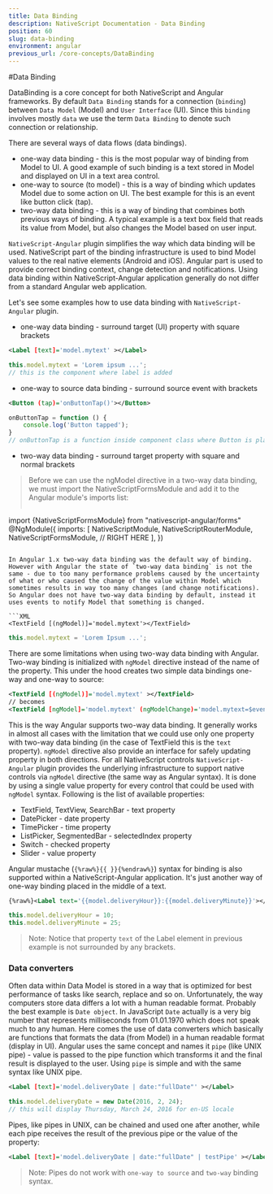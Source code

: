 ```yaml
---
title: Data Binding
description: NativeScript Documentation - Data Binding
position: 60
slug: data-binding
environment: angular
previous_url: /core-concepts/DataBinding
--- 
```


#Data Binding

DataBinding is a core concept for both NativeScript and Angular frameworks. By default `Data Binding` stands for a connection (`binding`) between `Data Model` (Model) and `User Interface` (UI). Since this `binding` involves mostly `data` we use the term `Data Binding` to denote such connection or relationship.

There are several ways of data flows (data bindings).

* one-way data binding - this is the most popular way of binding from Model to UI. A good example of such binding is a text stored in Model and displayed on UI in a text area control.
* one-way to source (to model) - this is a way of binding which updates Model due to some action on UI. The best example for this is an event like button click (tap).
* two-way data binding - this is a way of binding that combines both previous ways of binding. A typical example is a text box field that reads its value from Model, but also changes the Model based on user input.

`NativeScript-Angular` plugin simplifies the way which data binding will be used. NativeScript part of the binding infrastructure is used to bind Model values to the real native elements (Android and iOS). Angular part is used to provide correct binding context, change detection and notifications. Using data binding within NativeScript-Angular application generally do not differ from a standard Angular web application.

Let's see some examples how to use data binding with `NativeScript-Angular` plugin.

* one-way data binding - surround target (UI) property with square brackets 
```XML
<Label [text]='model.mytext' ></Label>
```
```TypeScript
this.model.mytext = 'Lorem ipsum ...';
// this is the component where label is added
```
* one-way to source data binding - surround source event with brackets
```XML
<Button (tap)='onButtonTap()'></Button>
```
```TypeScript
onButtonTap = function () {
	console.log('Button tapped');
}
// onButtonTap is a function inside component class where Button is placed
```
* two-way data binding - surround target property with square and normal brackets

> Before we can use the ngModel directive in a two-way data binding, we must import the NativeScriptFormsModule and add it to the Angular module's imports list:
> ```typescript
import {NativeScriptFormsModule} from "nativescript-angular/forms"
@NgModule({
	imports: [
		NativeScriptModule,
		NativeScriptRouterModule,
		NativeScriptFormsModule, // RIGHT HERE
	],
})
```

In Angular 1.x two-way data binding was the default way of binding. However with Angular the state of `two-way data binding` is not the same - due to too many performance problems caused by the uncertainty of what or who caused the change of the value within Model which sometimes results in way too many changes (and change notifications). So Angular does not have two-way data binding by default, instead it uses events to notify Model that something is changed.

```XML
<TextField [(ngModel)]='model.mytext'></TextField>
```
```TypeScript
this.model.mytext = 'Lorem Ipsum ...';
```
There are some limitations when using two-way data binding with Angular. Two-way binding is initialized with `ngModel` directive instead of the name of the property. This under the hood creates two simple data bindings one-way and one-way to source:

```XML
<TextField [(ngModel)]='model.mytext' ></TextField>
// becomes
<TextField [ngModel]='model.mytext' (ngModelChange)='model.mytext=$event' ></TextField>
```

This is the way Angular supports two-way data binding. It generally works in almost all cases with the limitation that we could use only one property with two-way data binding (in the case of TextField this is the `text` property). `ngModel` directive also provide an interface for safely updating property in both directions. For all NativeScript controls `NativeScript-Angular` plugin provides the underlying infrastructure to support native controls via `ngModel` directive (the same way as Angular syntax). It is done by using a single value property for every control that could be used with `ngModel` syntax. Following is the list of available properties:

* TextField, TextView, SearchBar - text property
* DatePicker - date property
* TimePicker - time property
* ListPicker, SegmentedBar - selectedIndex property
* Switch - checked property
* Slider - value property

Angular mustache (`{%raw%}{{ }}{%endraw%}`) syntax for binding is also supported within a NativeScript-Angular application. It's just another way of one-way binding placed in the middle of a text.

```XML
{%raw%}<Label text='{{model.deliveryHour}}:{{model.deliveryMinute}}'></Label>{%endraw%}
```
```TypeScript
this.model.deliveryHour = 10;
this.model.deliveryMinute = 25;
```

> Note: Notice that property `text` of the Label element in previous example is not surrounded by any brackets.

### Data converters

Often data within Data Model is stored in a way that is optimized for best performance of tasks like search, replace and so on. Unfortunately, the way computers store data differs a lot with a human readable format. Probably the best example is `Date object`. In JavaScript `Date` actually is a very big number that represents milliseconds from 01.01.1970 which does not speak much to any human. Here comes the use of data converters which basically are functions that formats the data (from Model) in a human readable format (display in UI). Angular uses the same concept and names it `pipe` (like UNIX pipe) - value is passed to the pipe function which transforms it and the final result is displayed to the user. Using `pipe` is simple and with the same syntax like UNIX pipe.

```XML
<Label [text]='model.deliveryDate | date:"fullDate"' ></Label>
```
```TypeScript
this.model.deliveryDate = new Date(2016, 2, 24);
// this will display Thursday, March 24, 2016 for en-US locale
```

Pipes, like pipes in UNIX, can be chained and used one after another, while each pipe receives the result of the previous pipe or the value of the property:

```XML
<Label [text]='model.deliveryDate | date:"fullDate" | testPipe' ></Label>
```

> Note: Pipes do not work with `one-way to source` and `two-way` binding syntax.
